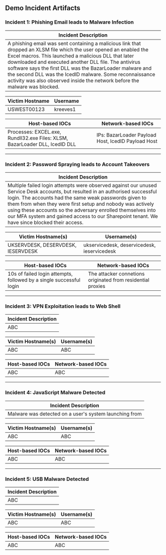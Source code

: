 ## Demo Incident Artifacts

### Incident 1: Phishing Email leads to Malware Infection
| Incident Description |
|---|
| A phishing email was sent containing a malicious link that dropped an XLSM file which the user opened an enabled the Excel macros. This launched a malicious DLL that later downloaded and executed another DLL file. The antivirus software says the first DLL was the BazarLoader malware and the second DLL was the IcedID malware. Some reconnaissance activity was also observed inside the network before the malware was blocked. | 

| Victim Hostname | Username |
|---|---|
| USWEST00123 | kreeves1 |

| Host-based IOCs | Network-based IOCs |
|---|---|
| Processes: EXCEL.exe, Rundll32.exe Files: XLSM, BazarLoader DLL, IcedID DLL | IPs: BazarLoader Payload Host, IcedID Payload Host |

---

### Incident 2: Password Spraying leads to Account Takeovers
| Incident Description |
|---|
| Multiple failed login attempts were observed against our unused Service Desk accounts, but resulted in an authorised successful login. The accounts had the same weak passwords given to them from when they were first setup and nobody was actively using these accounts so the adversary enrolled themselves into our MFA system and gained access to our Sharepoint tenant. We have since blocked their access. | 

| Victim Hostname(s) | Username(s) |
|---|---|
| UKSERVDESK, DESERVDESK, IESERVDESK | ukservicedesk, deservicedesk, ieservicedesk |

| Host-based IOCs | Network-based IOCs |
|---|---|
| 10s of failed login attempts, followed by a single successful login | The attacker connetions originated from residential proxies |

---

### Incident 3: VPN Exploitation leads to Web Shell
| Incident Description |
|---|
| ABC | 

| Victim Hostname(s) | Username(s) |
|---|---|
| ABC | ABC |

| Host-based IOCs | Network-based IOCs |
|---|---|
| ABC | ABC |

---

### Incident 4: JavaScript Malware Detected
| Incident Description |
|---|
| Malware was detected on a user's system launching from  | 

| Victim Hostname(s) | Username(s) |
|---|---|
| ABC | ABC |

| Host-based IOCs | Network-based IOCs |
|---|---|
| ABC | ABC |

---

### Incident 5: USB Malware Detected
| Incident Description |
|---|
| ABC | 

| Victim Hostname(s) | Username(s) |
|---|---|
| ABC | ABC |

| Host-based IOCs | Network-based IOCs |
|---|---|
| ABC | ABC |
